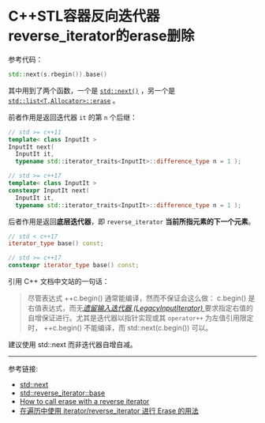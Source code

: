 # C++STL容器反向迭代器reverse_iterator的erase删除

参考代码：

```c++
std::next(s.rbegin()).base()
```

其中用到了两个函数，一个是 [`std::next()`](https://zh.cppreference.com/w/cpp/iterator/next) ，另一个是 [`std::list<T,Allocator>::erase`](https://zh.cppreference.com/w/cpp/iterator/reverse_iterator/base) 。

前者作用是返回迭代器 `it` 的第 `n` 个后继：

```c++
// std >= c++11
template< class InputIt >
InputIt next(
  InputIt it,
  typename std::iterator_traits<InputIt>::difference_type n = 1 );

// std >= c++17
template< class InputIt >
constexpr InputIt next(
  InputIt it,
  typename std::iterator_traits<InputIt>::difference_type n = 1 );
```

后者作用是返回**底层迭代器**，即  `reverse_iterator` **当前所指元素的下一个元素**。

```c++
// std < c++17
iterator_type base() const;

// std >= c++17
constexpr iterator_type base() const;
```

引用 C++ 文档中文站的一句话：

> 尽管表达式 ++c.begin() 通常能编译，然而不保证会这么做： c.begin() 是右值表达式，而无[*遗留输入迭代器* *(LegacyInputIterator)* ](https://zh.cppreference.com/w/cpp/named_req/InputIterator)要求指定右值的自增保证进行。尤其是迭代器以指针实现或其 `operator++` 为左值引用限定时， ++c.begin() 不能编译，而 std::next(c.begin()) 可以。

建议使用 std::next 而非迭代器自增自减。

---

参考链接:

- [<ZH cppreference>std::next](https://zh.cppreference.com/w/cpp/iterator/next)
- [<ZH cppreference>std::reverse_iterator<Iter>::base](https://zh.cppreference.com/w/cpp/iterator/reverse_iterator/base)
- [<stack overflow> How to call erase with a reverse iterator](https://stackoverflow.com/questions/1830158/how-to-call-erase-with-a-reverse-iterator)
- [<CSDN> 在遍历中使用 iterator/reverse_iterator 进行 Erase 的用法](https://blog.csdn.net/kesalin/article/details/24265303)

